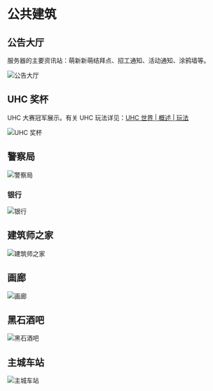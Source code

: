 # 公共建筑

## 公告大厅

服务器的主要资讯站：萌新新萌结拜点、招工通知、活动通知、涂鸦墙等。

![公告大厅](https://s2.loli.net/2022/02/17/smK23FonBTLJbNC.png)

## UHC 奖杯

UHC 大赛冠军展示。有关 UHC 玩法详见：[UHC 世界 | 概述 | 玩法](../server-uhc/index.md#wan-fa)

![UHC 奖杯](https://s2.loli.net/2022/02/17/hH2J6zr8LvYKe7w.png)

## 警察局

![警察局](https://s2.loli.net/2022/02/17/XCob2ZwqMadVHSy.png)

### 银行

![银行](https://s2.loli.net/2022/02/17/rCQpHsIvyzoSBkF.png)

## 建筑师之家

![建筑师之家](https://s2.loli.net/2022/02/17/mV6rJDHW1C4pZlg.png)

## 画廊

![画廊](https://s2.loli.net/2022/02/17/StyT8C4nlDwJB9e.png)

## 黑石酒吧

![黑石酒吧](https://s2.loli.net/2022/02/17/d6OYfLK81JxaluQ.png)

## 主城车站

![主城车站](https://s2.loli.net/2022/02/17/qjFiJnWxUDeBbsg.png)

